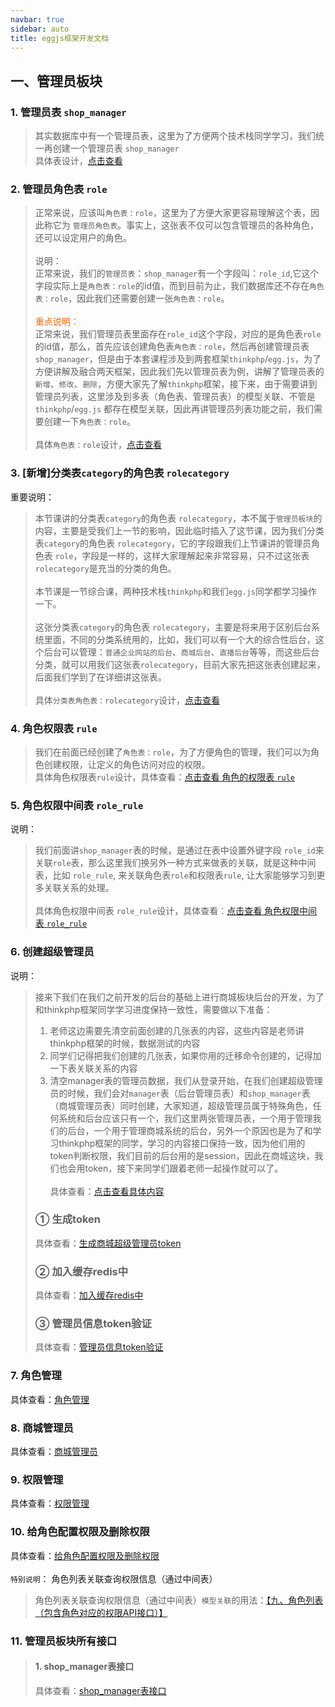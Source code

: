 ```yaml
---
navbar: true
sidebar: auto
title: eggjs框架开发文档
---
```



## 一、管理员板块
### 1. 管理员表 `shop_manager`
> 其实数据库中有一个管理员表，这里为了方便两个技术栈同学学习，我们统一再创建一个管理员表 `shop_manager`<br/>
> 具体表设计，<a href="/web/mysql/shop_manager" target="_blank">点击查看</a><br/>

### 2. 管理员角色表 `role`
> 正常来说，应该叫`角色表：role`，这里为了方便大家更容易理解这个表，因此称它为 `管理员角色表`。事实上，这张表不仅可以包含管理员的各种角色，还可以设定用户的角色。<br/><br/>
> 说明：<br/>正常来说，我们的`管理员表`：`shop_manager`有一个字段叫：`role_id`,它这个字段实际上是`角色表：role`的id值，而到目前为止，我们数据库还不存在`角色表：role`，因此我们还需要创建一张`角色表：role`。<br/><br/>
> <span style="color:#ff6600;">重点说明：</span><br/>
> 正常来说，我们管理员表里面存在`role_id`这个字段，对应的是角色表`role`的id值，那么，首先应该创建角色表`角色表：role`，然后再创建管理员表`shop_manager`，但是由于本套课程涉及到两套框架`thinkphp`/`egg.js`，为了方便讲解及融合两天框架，因此我们先以管理员表为例，讲解了管理员表的`新增`、`修改`、`删除`，方便大家先了解`thinkphp`框架，接下来，由于需要讲到管理员列表，这里涉及到多表（角色表、管理员表）的模型关联、不管是`thinkphp`/`egg.js` 都存在模型关联，因此再讲管理员列表功能之前，我们需要创建一下`角色表：role`。<br/>
> <br/>
> 具体`角色表：role`设计，<a href="/web/mysql/role" target="_blank">点击查看</a><br/>

### 3. [新增]分类表`category`的角色表 `rolecategory`
重要说明：<br/>
> 本节课讲的分类表`category`的角色表 `rolecategory`，本不属于`管理员板块`的内容，主要是受我们上一节的影响，因此临时插入了这节课，因为我们分类表`category`的角色表 `rolecategory`，它的字段跟我们上节课讲的管理员角色表 `role`，字段是一样的，这样大家理解起来非常容易，只不过这张表`rolecategory`是充当的分类的角色。<br/><br/>
> 本节课是一节综合课，两种技术栈`thinkphp`和我们`egg.js`同学都学习操作一下。<br/><br/>
> 这张分类表`category`的角色表 `rolecategory`，主要是将来用于区别后台系统里面，不同的分类系统用的，比如，我们可以有一个大的综合性后台，这个后台可以管理：`普通企业网站的后台`、`商城后台`、`直播后台`等等，而这些后台分类，就可以用我们这张表`rolecategory`，目前大家先把这张表创建起来，后面我们学到了在详细讲这张表。<br/><br/>
> 具体`分类表角色表：rolecategory`设计，<a href="/web/mysql/rolecategory" target="_blank">点击查看</a><br/>

### 4. 角色权限表 `rule`
> 我们在前面已经创建了`角色表：role`，为了方便角色的管理，我们可以为角色创建权限，让定义的角色访问对应的权限。<br/>
> 具体角色权限表`rule`设计，具体查看：<a href="/web/mysql/role.html#三、role表的权限表rule-字段设计" target="_blank">点击查看 角色的权限表 `rule`</a><br/>

### 5. 角色权限中间表 `role_rule`
说明：
> 我们前面讲`shop_manager`表的时候，是通过在表中设置外键字段 `role_id`来关联`role`表，那么这里我们换另外一种方式来做表的关联，就是这种中间表，比如 `role_rule`, 来关联角色表`role`和权限表`rule`, 让大家能够学习到更多关联关系的处理。 <br/><br/>
> 具体角色权限中间表 `role_rule`设计，具体查看：<a href="/web/mysql/role.html#五、角色表role和权限表rule的中间表-role-rule-表字段设计" target="_blank">点击查看 角色权限中间表 `role_rule`</a><br/>

### 6. 创建超级管理员
说明：
> 接来下我们在我们之前开发的后台的基础上进行商城板块后台的开发，为了和thinkphp框架同学学习进度保持一致性，需要做以下准备：<br/>
> 1. 老师这边需要先清空前面创建的几张表的内容，这些内容是老师讲thinkphp框架的时候，数据测试的内容<br/>
> 2. 同学们记得把我们创建的几张表，如果你用的迁移命令创建的，记得加一下表关联关系的内容<br/>
> 3. 清空manager表的管理员数据，我们从登录开始，在我们创建超级管理员的时候，我们会对`manager`表（后台管理员表）和`shop_manager`表（商城管理员表）同时创建，大家知道，超级管理员属于特殊角色，任何系统和后台应该只有一个，我们这里两张管理员表，一个用于管理我们的后台，一个用于管理商城系统的后台，另外一个原因也是为了和学习thinkphp框架的同学，学习的内容接口保持一致，因为他们用的token判断权限，我们目前的后台用的是session，因此在商城这块，我们也会用token，接下来同学们跟着老师一起操作就可以了。<br/><br/>
具体查看：<a href="/fourthless/w-a/eggjs.管理员板块" target="_blank">点击查看具体内容</a><br/>
> ### ① 生成token
> 具体查看：<a href="/fourthless/w-a/eggjs.管理员板块.html#二、后台管理员登录生成商城超级管理员token" target="_blank">生成商城超级管理员token</a><br/>
> ### ② 加入缓存redis中
> 具体查看：<a href="/fourthless/w-a/eggjs.管理员板块.html#三、商城系统管理员登录信息加入缓存redis中" target="_blank">加入缓存redis中</a><br/>
> ### ③ 管理员信息token验证
> 具体查看：<a href="/fourthless/w-a/eggjs.管理员板块.html#五、token权限验证中间件开发" target="_blank">管理员信息token验证</a><br/>

### 7. 角色管理
具体查看：<a href="/fourthless/w-a/eggjs.管理员板块.html#六、角色管理" target="_blank">角色管理</a><br/>

### 8. 商城管理员
具体查看：<a href="/fourthless/w-a/eggjs.商城管理员" target="_blank">商城管理员</a><br/>

### 9. 权限管理
具体查看：<a href="/fourthless/w-a/eggjs.权限管理" target="_blank">权限管理</a><br/>

### 10. 给角色配置权限及删除权限
具体查看：<a href="/fourthless/w-a/eggjs.给角色配置权限" target="_blank">给角色配置权限及删除权限</a><br/><br/>
`特别说明`： 角色列表关联查询权限信息（通过中间表）<br/>
> 角色列表关联查询权限信息（通过中间表）`模型关联`的用法：<a href="/fourthless/w-a/eggjs.管理员板块.html#九、角色列表-包含角色对应的权限api接口" target="_blank">【九、角色列表（包含角色对应的权限API接口）】</a><br/>

### 11. 管理员板块所有接口
> #### 1. shop_manager表接口 <br/>
> 具体查看：<a href="/web/mysql/shop_manager表接口.html" target="_blank">shop_manager表接口</a><br/>
